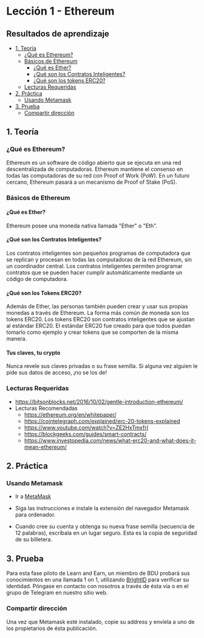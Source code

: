 # Lección 1 - Ethereum

## Resultados de aprendizaje
- [1. Teoría](#1.-Teoría)
  - [¿Qué es Ethereum?](#Que-es-Ethereum)
  - [Básicos de Ethereum](#Basicos-de-Ethereum)
    - [¿Qué es Ether?](#que-es-ether)
    - [¿Qué son los Contratos Inteligentes?](#Que-son-los-Contratos-Inteligentes)
    - [¿Qué son los tokens ERC20?](#Que-son-los-Tokens-ERC20)
  - [Lecturas Requeridas](#Lecturas-Requeridas)
- [2. Práctica](#2.-Práctica)
  - [Usando Metamask](#Usando-Metamask)
- [3. Prueba](#3.-Prueba)
  - [Compartir dirección](#Compartir-tu-direccion-de-Ethereum)

## 1. Teoría
### ¿Qué es Ethereum?
Ethereum es un software de código abierto que se ejecuta en una red descentralizada de computadoras. Ethereum mantiene el consenso en todas las computadoras de su red con Proof of Work (PoW). En un futuro cercano, Ethereum pasará a un mecanismo de Proof of Stake (PoS).

### Básicos de Ethereum
#### ¿Qué es Ether?
Ethereum posee una moneda nativa llamada "Ether" o "Eth".

#### ¿Qué son los Contratos Inteligentes?
Los contratos inteligentes son pequeños programas de computadora que se replican y procesan en todas las computadoras de la red Ethereum, sin un coordinador central.  Los contratos inteligentes permiten programar contratos que se pueden hacer cumplir automáticamente mediante un código de computadora.

#### ¿Qué son los Tokens ERC20?
Además de Ether, las personas también pueden crear y usar sus propias monedas a través de Ethereum. La forma más común de moneda son los tokens ERC20. Los tokens ERC20 son contratos inteligentes que se ajustan al estándar ERC20. El estándar ERC20 fue creado para que todos puedan tomarlo como ejemplo y crear tokens que se   comporten de la misma manera.

#### Tus claves, tu crypto
Nunca revele sus claves privadas o su frase semilla. Si alguna vez alguien le pide sus datos de acceso, ¡no se los de!

### Lecturas Requeridas
  - https://bitsonblocks.net/2016/10/02/gentle-introduction-ethereum/
- Lecturas Recomendadas
  - https://ethereum.org/en/whitepaper/
  - https://cointelegraph.com/explained/erc-20-tokens-explained
  - https://www.youtube.com/watch?v=ZE2HxTmxfrI
  - https://blockgeeks.com/guides/smart-contracts/
  - https://www.investopedia.com/news/what-erc20-and-what-does-it-mean-ethereum/

## 2. Práctica

### Usando Metamask 
- Ir a [MetaMask](https://metamask.io)

- Siga las instrucciones e instale la extensión del navegador Metamask para ordenador.

- Cuando cree su cuenta y obtenga su nueva frase semilla (secuencia de 12 palabras), escríbala en un lugar seguro. Esta es la copia de seguridad de su billetera.

## 3. Prueba
Para esta fase piloto de Learn and Earn, un miembro de BDU probará sus conocimientos en una llamada 1 on 1, utilizando [BrightID](https://www.brightid.org/) para verificar su identidad. Póngase en contacto con nosotros a través de ésta vía o en el grupo de Telegram en nuestro sitio web.

### Compartir dirección
Una vez que Metamask esté instalado, copie su address y envíela a uno de los propietarios de ésta publicación.

